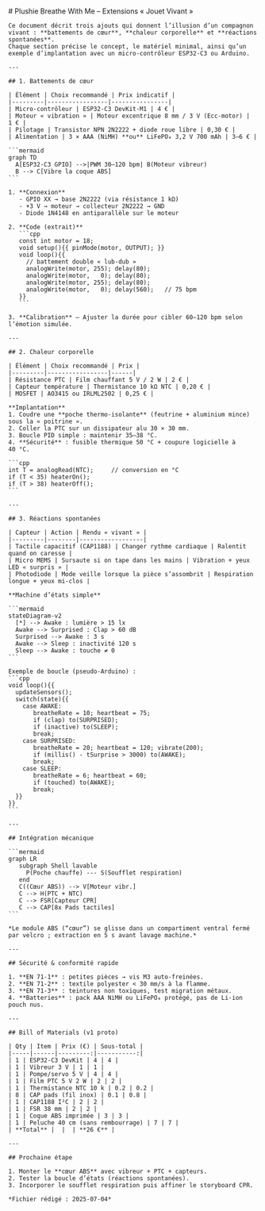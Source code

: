 \
    # Plushie Breathe With Me – Extensions « Jouet Vivant »

    Ce document décrit trois ajouts qui donnent l’illusion d’un compagnon vivant : **battements de cœur**, **chaleur corporelle** et **réactions spontanées**.  
    Chaque section précise le concept, le matériel minimal, ainsi qu’un exemple d’implantation avec un micro‑contrôleur ESP32‑C3 ou Arduino.

    ---

    ## 1. Battements de cœur

    | Élément | Choix recommandé | Prix indicatif |
    |---------|-----------------|----------------|
    | Micro‑contrôleur | ESP32‑C3 DevKit‐M1 | 4 € |
    | Moteur « vibration » | Moteur excentrique 8 mm / 3 V (Ecc‑motor) | 1 € |
    | Pilotage | Transistor NPN 2N2222 + diode roue libre | 0,30 € |
    | Alimentation | 3 × AAA (NiMH) **ou** LiFePO₄ 3,2 V 700 mAh | 3–6 € |

    ```mermaid
    graph TD
      A[ESP32-C3 GPIO] -->|PWM 30–120 bpm| B(Moteur vibreur)
      B --> C[Vibre la coque ABS]
    ```

    1. **Connexion**  
       - GPIO XX → base 2N2222 (via résistance 1 kΩ)  
       - +3 V → moteur → collecteur 2N2222 → GND  
       - Diode 1N4148 en antiparallèle sur le moteur

    2. **Code (extrait)**  
       ```cpp
       const int motor = 18;
       void setup(){{ pinMode(motor, OUTPUT); }}
       void loop(){{
         // battement double « lub‑dub »
         analogWrite(motor, 255); delay(80);
         analogWrite(motor,   0); delay(80);
         analogWrite(motor, 255); delay(80);
         analogWrite(motor,   0); delay(560);   // 75 bpm
       }}
       ```

    3. **Calibration** – Ajuster la durée pour cibler 60–120 bpm selon l’émotion simulée.

    ---

    ## 2. Chaleur corporelle

    | Élément | Choix recommandé | Prix |
    |---------|-----------------|------|
    | Résistance PTC | Film chauffant 5 V / 2 W | 2 € |
    | Capteur température | Thermistance 10 kΩ NTC | 0,20 € |
    | MOSFET | AO3415 ou IRLML2502 | 0,25 € |

    **Implantation**
    1. Coudre une **poche thermo‑isolante** (feutrine + aluminium mince) sous la « poitrine ».  
    2. Coller la PTC sur un dissipateur alu 30 × 30 mm.  
    3. Boucle PID simple : maintenir 35–38 °C.  
    4. **Sécurité** : fusible thermique 50 °C + coupure logicielle à 40 °C.

    ```cpp
    int T = analogRead(NTC);     // conversion en °C
    if (T < 35) heaterOn();
    if (T > 38) heaterOff();
    ```

    ---

    ## 3. Réactions spontanées

    | Capteur | Action | Rendu « vivant » |
    |---------|--------|------------------|
    | Tactile capacitif (CAP1188) | Changer rythme cardiaque | Ralentit quand on caresse |
    | Micro MEMS | Sursaute si on tape dans les mains | Vibration + yeux LED « surpris » |
    | Photodiode | Mode veille lorsque la pièce s’assombrit | Respiration longue + yeux mi‑clos |

    **Machine d’états simple**

    ```mermaid
    stateDiagram-v2
      [*] --> Awake : lumière > 15 lx
      Awake --> Surprised : Clap > 60 dB
      Surprised --> Awake : 3 s
      Awake --> Sleep : inactivité 120 s
      Sleep --> Awake : touche ≠ 0
    ```

    Exemple de boucle (pseudo‑Arduino) :
    ```cpp
    void loop(){{
      updateSensors();
      switch(state){{
        case AWAKE:
           breatheRate = 10; heartbeat = 75;
           if (clap) to(SURPRISED);
           if (inactive) to(SLEEP);
           break;
        case SURPRISED:
           breatheRate = 20; heartbeat = 120; vibrate(200);
           if (millis() - tSurprise > 3000) to(AWAKE);
           break;
        case SLEEP:
           breatheRate = 6; heartbeat = 60;
           if (touched) to(AWAKE);
           break;
      }}
    }}
    ```

    ---

    ## Intégration mécanique

    ```mermaid
    graph LR
       subgraph Shell lavable
         P(Poche chauffe) --- S(Soufflet respiration)
       end
       C((Cœur ABS)) --> V[Moteur vibr.]
       C --> H(PTC + NTC)
       C --> FSR[Capteur CPR]
       C --> CAP[8x Pads tactiles]
    ```

    *Le module ABS (“cœur”) se glisse dans un compartiment ventral fermé par velcro ; extraction en 5 s avant lavage machine.*

    ---

    ## Sécurité & conformité rapide

    1. **EN 71-1** : petites pièces → vis M3 auto‑freinées.  
    2. **EN 71-2** : textile polyester < 30 mm/s à la flamme.  
    3. **EN 71-3** : teintures non toxiques, test migration métaux.  
    4. **Batteries** : pack AAA NiMH ou LiFePO₄ protégé, pas de Li‑ion pouch nus.

    ---

    ## Bill of Materials (v1 proto)

    | Qty | Item | Prix (€) | Sous‑total |
    |-----|------|---------:|-----------:|
    | 1 | ESP32‑C3 DevKit | 4 | 4 |
    | 1 | Vibreur 3 V | 1 | 1 |
    | 1 | Pompe/servo 5 V | 4 | 4 |
    | 1 | Film PTC 5 V 2 W | 2 | 2 |
    | 1 | Thermistance NTC 10 k | 0.2 | 0.2 |
    | 8 | CAP pads (fil inox) | 0.1 | 0.8 |
    | 1 | CAP1188 I²C | 2 | 2 |
    | 1 | FSR 38 mm | 2 | 2 |
    | 1 | Coque ABS imprimée | 3 | 3 |
    | 1 | Peluche 40 cm (sans rembourrage) | 7 | 7 |
    | **Total** |  |  | **26 €** |

    ---

    ## Prochaine étape

    1. Monter le **cœur ABS** avec vibreur + PTC + capteurs.  
    2. Tester la boucle d’états (réactions spontanées).  
    3. Incorporer le soufflet respiration puis affiner le storyboard CPR.

    *Fichier rédigé : 2025-07-04*

